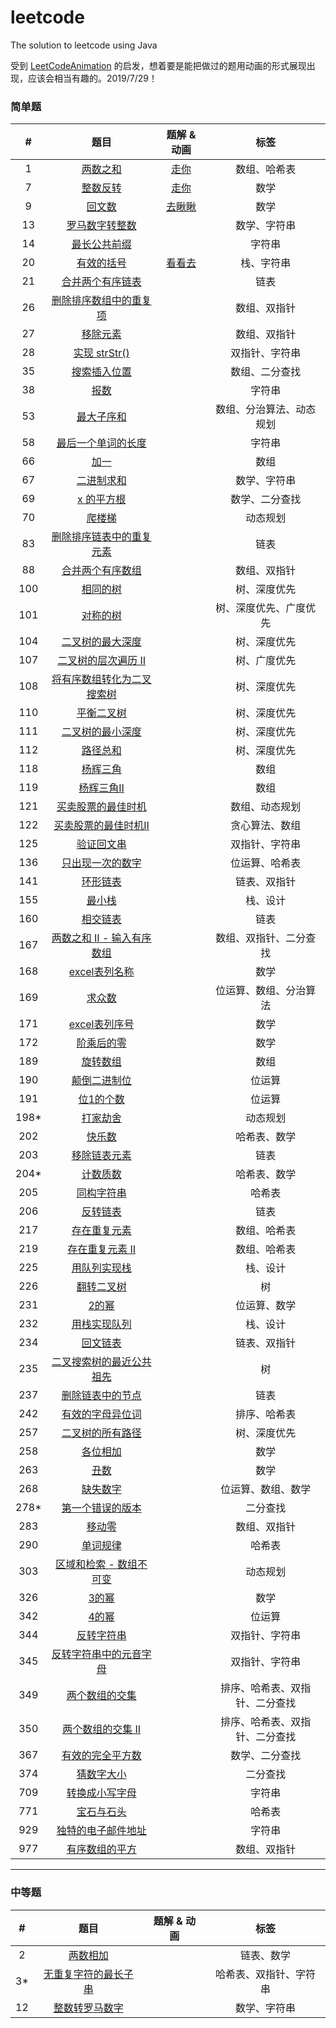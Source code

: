 # leetcode

The solution to leetcode using Java

受到 [LeetCodeAnimation](https://github.com/MisterBooo/LeetCodeAnimation) 的启发，想着要是能把做过的题用动画的形式展现出现，应该会相当有趣的。2019/7/29！

### 简单题

| #    | 题目                                                                                                        | 题解 & 动画                                                  | 标签              |
|:----:|:---------------------------------------------------------------------------------------------------------:|:--------------------------------------------------------:|:---------------:|
| 1    | [两数之和](<https://leetcode-cn.com/problems/two-sum/>)                                                       | [走你](https://mp.weixin.qq.com/s/NLYi36H9PKFFn7e2t3C0tg)  | 数组、哈希表          |
| 7    | [整数反转](<https://leetcode-cn.com/problems/reverse-integer/>)                                               | [走你](https://mp.weixin.qq.com/s/FBT8ZnXg9prQ6Wv7UOcR8w)  | 数学              |
| 9    | [回文数](<https://leetcode-cn.com/problems/palindrome-number/>)                                              | [去瞅瞅](https://mp.weixin.qq.com/s/g7JiBZ5EeNc99gAdfZI9xA) | 数学              |
| 13   | [罗马数字转整数](<https://leetcode-cn.com/problems/roman-to-integer/>)                                           |                                                          | 数学、字符串          |
| 14   | [最长公共前缀](<https://leetcode-cn.com/problems/longest-common-prefix/>)                                       |                                                          | 字符串             |
| 20   | [有效的括号](<https://leetcode-cn.com/problems/valid-parentheses/>)                                            | [看看去](https://mp.weixin.qq.com/s/PXwWbeq0mp1KC1ilItRD2w) | 栈、字符串           |
| 21   | [合并两个有序链表](<https://leetcode-cn.com/problems/merge-two-sorted-lists/>)                                    |                                                          | 链表              |
| 26   | [删除排序数组中的重复项](<https://leetcode-cn.com/problems/remove-duplicates-from-sorted-array/>)                    |                                                          | 数组、双指针          |
| 27   | [移除元素](<https://leetcode-cn.com/problems/remove-element/>)                                                |                                                          | 数组、双指针          |
| 28   | [实现 strStr()](<https://leetcode-cn.com/problems/implement-strstr/>)                                       |                                                          | 双指针、字符串         |
| 35   | [搜索插入位置](<https://leetcode-cn.com/problems/search-insert-position/>)                                      |                                                          | 数组、二分查找         |
| 38   | [报数](<https://leetcode-cn.com/problems/count-and-say/>)                                                   |                                                          | 字符串             |
| 53   | [最大子序和](<https://leetcode-cn.com/problems/maximum-subarray/>)                                             |                                                          | 数组、分治算法、动态规划    |
| 58   | [最后一个单词的长度](<https://leetcode-cn.com/problems/length-of-last-word/>)                                      |                                                          | 字符串             |
| 66   | [加一](<https://leetcode-cn.com/problems/plus-one/>)                                                        |                                                          | 数组              |
| 67   | [二进制求和](<https://leetcode-cn.com/problems/add-binary/>)                                                   |                                                          | 数学、字符串          |
| 69   | [x 的平方根](<https://leetcode-cn.com/problems/sqrtx/>)                                                       |                                                          | 数学、二分查找         |
| 70   | [爬楼梯](<https://leetcode-cn.com/problems/climbing-stairs/>)                                                |                                                          | 动态规划            |
| 83   | [删除排序链表中的重复元素](<https://leetcode-cn.com/problems/remove-duplicates-from-sorted-list/>)                    |                                                          | 链表              |
| 88   | [合并两个有序数组](<https://leetcode-cn.com/problems/merge-sorted-array/>)                                        |                                                          | 数组、双指针          |
| 100  | [相同的树](<https://leetcode-cn.com/problems/same-tree/>)                                                     |                                                          | 树、深度优先          |
| 101  | [对称的树](<https://leetcode-cn.com/problems/symmetric-tree/>)                                                |                                                          | 树、深度优先、广度优先     |
| 104  | [二叉树的最大深度](<https://leetcode-cn.com/problems/maximum-depth-of-binary-tree/>)                              |                                                          | 树、深度优先          |
| 107  | [二叉树的层次遍历 Ⅱ](<https://leetcode-cn.com/problems/binary-tree-level-order-traversal-ii/>)                    |                                                          | 树、广度优先          |
| 108  | [将有序数组转化为二叉搜索树](https://leetcode-cn.com/problems/convert-sorted-array-to-binary-search-tree/)             |                                                          | 树、深度优先          |
| 110  | [平衡二叉树](https://leetcode-cn.com/problems/balanced-binary-tree/)                                           |                                                          | 树、深度优先          |
| 111  | [二叉树的最小深度](https://leetcode-cn.com/problems/minimum-depth-of-binary-tree/)                                |                                                          | 树、深度优先          |
| 112  | [路径总和](https://leetcode-cn.com/problems/path-sum/)                                                        |                                                          | 树、深度优先          |
| 118  | [杨辉三角](https://leetcode-cn.com/problems/pascals-triangle/)                                                |                                                          | 数组              |
| 119  | [杨辉三角Ⅱ](https://leetcode-cn.com/problems/pascals-triangle-ii/)                                            |                                                          | 数组              |
| 121  | [买卖股票的最佳时机](https://leetcode-cn.com/problems/best-time-to-buy-and-sell-stock/)                            |                                                          | 数组、动态规划         |
| 122  | [买卖股票的最佳时机Ⅱ](https://leetcode-cn.com/problems/best-time-to-buy-and-sell-stock-ii/)                        |                                                          | 贪心算法、数组         |
| 125  | [验证回文串](https://leetcode-cn.com/problems/valid-palindrome/)                                               |                                                          | 双指针、字符串         |
| 136  | [只出现一次的数字](https://leetcode-cn.com/problems/single-number/)                                               |                                                          | 位运算、哈希表         |
| 141  | [环形链表](https://leetcode-cn.com/problems/linked-list-cycle/)                                               |                                                          | 链表、双指针          |
| 155  | [最小栈](https://leetcode-cn.com/problems/min-stack/)                                                        |                                                          | 栈、设计            |
| 160  | [相交链表](https://leetcode-cn.com/problems/intersection-of-two-linked-lists/)                                |                                                          | 链表              |
| 167  | [两数之和 II - 输入有序数组](https://leetcode-cn.com/problems/two-sum-ii-input-array-is-sorted/)                    |                                                          | 数组、双指针、二分查找     |
| 168  | [excel表列名称](https://leetcode-cn.com/problems/excel-sheet-column-title/)                                   |                                                          | 数学              |
| 169  | [求众数](https://leetcode-cn.com/problems/majority-element/)                                                 |                                                          | 位运算、数组、分治算法     |
| 171  | [excel表列序号](https://leetcode-cn.com/problems/excel-sheet-column-number/)                                  |                                                          | 数学              |
| 172  | [阶乘后的零](https://leetcode-cn.com/problems/factorial-trailing-zeroes/)                                      |                                                          | 数学              |
| 189  | [旋转数组](https://leetcode-cn.com/problems/rotate-array/)                                                    |                                                          | 数组              |
| 190  | [颠倒二进制位](https://leetcode-cn.com/problems/reverse-bits/)                                                  |                                                          | 位运算             |
| 191  | [位1的个数](https://leetcode-cn.com/problems/number-of-1-bits/)                                               |                                                          | 位运算             |
| 198* | [打家劫舍](https://leetcode-cn.com/problems/house-robber/solution/da-jia-jie-she-by-leetcode/)                |                                                          | 动态规划            |
| 202  | [快乐数](https://leetcode-cn.com/problems/happy-number/)                                                     |                                                          | 哈希表、数学          |
| 203  | [移除链表元素](https://leetcode-cn.com/problems/remove-linked-list-elements/)                                   |                                                          | 链表              |
| 204* | [计数质数](https://leetcode-cn.com/problems/count-primes/)                                                    |                                                          | 哈希表、数学          |
| 205  | [同构字符串](https://leetcode-cn.com/problems/isomorphic-strings/)                                             |                                                          | 哈希表             |
| 206  | [反转链表](https://leetcode-cn.com/problems/reverse-linked-list/)                                             |                                                          | 链表              |
| 217  | [存在重复元素](https://leetcode-cn.com/problems/contains-duplicate/)                                            |                                                          | 数组、哈希表          |
| 219  | [存在重复元素 II](https://leetcode-cn.com/problems/contains-duplicate-ii/)                                      |                                                          | 数组、哈希表          |
| 225  | [用队列实现栈](https://leetcode-cn.com/problems/implement-stack-using-queues/)                                  |                                                          | 栈、设计            |
| 226  | [翻转二叉树](https://leetcode-cn.com/problems/invert-binary-tree/)                                             |                                                          | 树               |
| 231  | [2的幂](https://leetcode-cn.com/problems/power-of-two/)                                                     |                                                          | 位运算、数学          |
| 232  | [用栈实现队列](https://leetcode-cn.com/problems/implement-queue-using-stacks/comments/)                         |                                                          | 栈、设计            |
| 234  | [回文链表](https://leetcode-cn.com/problems/palindrome-linked-list/)                                          |                                                          | 链表、双指针          |
| 235  | [二叉搜索树的最近公共祖先](https://leetcode-cn.com/problems/lowest-common-ancestor-of-a-binary-search-tree/comments/) |                                                          | 树               |
| 237  | [删除链表中的节点](https://leetcode-cn.com/problems/delete-node-in-a-linked-list/)                                |                                                          | 链表              |
| 242  | [有效的字母异位词](https://leetcode-cn.com/problems/valid-anagram/)                                               |                                                          | 排序、哈希表          |
| 257  | [二叉树的所有路径](https://leetcode-cn.com/problems/binary-tree-paths/)                                           |                                                          | 树、深度优先          |
| 258  | [各位相加](https://leetcode-cn.com/problems/add-digits/)                                                      |                                                          | 数学              |
| 263  | [丑数](https://leetcode-cn.com/problems/ugly-number/)                                                       |                                                          | 数学              |
| 268  | [缺失数字](https://leetcode-cn.com/problems/missing-number/)                                                  |                                                          | 位运算、数组、数学       |
| 278* | [第一个错误的版本](https://leetcode-cn.com/problems/first-bad-version/comments/)                                  |                                                          | 二分查找            |
| 283  | [移动零](https://leetcode-cn.com/problems/move-zeroes/)                                                      |                                                          | 数组、双指针          |
| 290  | [单词规律](https://leetcode-cn.com/problems/word-pattern/)                                                    |                                                          | 哈希表             |
| 303  | [区域和检索 - 数组不可变](https://leetcode-cn.com/problems/range-sum-query-immutable/comments/)                     |                                                          | 动态规划            |
| 326  | [3的幂](https://leetcode-cn.com/problems/power-of-three/)                                                   |                                                          | 数学              |
| 342  | [4的幂](https://leetcode-cn.com/problems/power-of-four/)                                                    |                                                          | 位运算             |
| 344  | [反转字符串](https://leetcode-cn.com/problems/reverse-string/)                                                 |                                                          | 双指针、字符串         |
| 345  | [反转字符串中的元音字母](https://leetcode-cn.com/problems/reverse-vowels-of-a-string/comments/)                      |                                                          | 双指针、字符串         |
| 349  | [两个数组的交集](https://leetcode-cn.com/problems/intersection-of-two-arrays/)                                   |                                                          | 排序、哈希表、双指针、二分查找 |
| 350  | [两个数组的交集 II](https://leetcode-cn.com/problems/intersection-of-two-arrays-ii/)                             |                                                          | 排序、哈希表、双指针、二分查找 |
| 367  | [有效的完全平方数](https://leetcode-cn.com/problems/valid-perfect-square/)                                        |                                                          | 数学、二分查找         |
| 374  | [猜数字大小](https://leetcode-cn.com/problems/guess-number-higher-or-lower/comments/)                          |                                                          | 二分查找            |
| 709  | [转换成小写字母](<https://leetcode-cn.com/problems/to-lower-case/>)                                              |                                                          | 字符串             |
| 771  | [宝石与石头](<https://leetcode-cn.com/problems/jewels-and-stones/>)                                            |                                                          | 哈希表             |
| 929  | [独特的电子邮件地址](<https://leetcode-cn.com/problems/unique-email-addresses/>)                                   |                                                          | 字符串             |
| 977  | [有序数组的平方](<https://leetcode-cn.com/problems/squares-of-a-sorted-array/>)                                  |                                                          | 数组、双指针          |

---

### 中等题

| #   | 题目                                                                                             | 题解 & 动画 | 标签          |
|:---:|:----------------------------------------------------------------------------------------------:| ------- |:-----------:|
| 2   | [两数相加](https://leetcode-cn.com/problems/add-two-numbers/)                                      |         | 链表、数学       |
| 3*  | [无重复字符的最长子串](https://leetcode-cn.com/problems/longest-substring-without-repeating-characters/) |         | 哈希表、双指针、字符串 |
| 12  | [整数转罗马数字](<https://leetcode-cn.com/problems/integer-to-roman/>)                                |         | 数学、字符串      |

